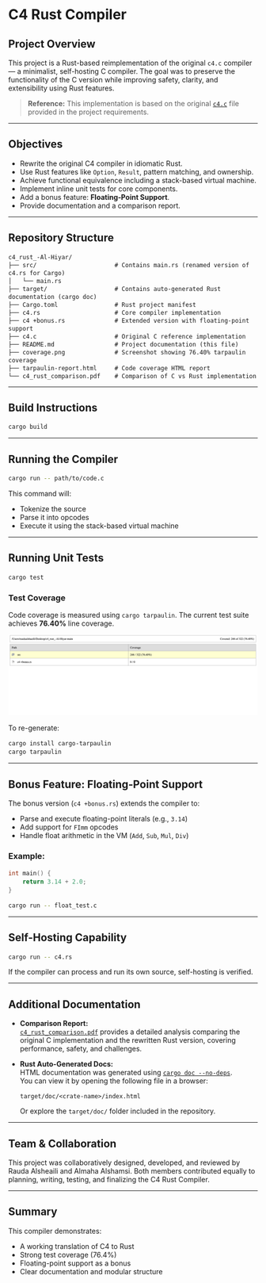 # C4 Rust Compiler

## Project Overview

This project is a Rust-based reimplementation of the original `c4.c` compiler — a minimalist, self-hosting C compiler. The goal was to preserve the functionality of the C version while improving safety, clarity, and extensibility using Rust features.

> **Reference:** This implementation is based on the original [`c4.c`](./c4.c) file provided in the project requirements.

---

## Objectives

- Rewrite the original C4 compiler in idiomatic Rust.
- Use Rust features like `Option`, `Result`, pattern matching, and ownership.
- Achieve functional equivalence including a stack-based virtual machine.
- Implement inline unit tests for core components.
- Add a bonus feature: **Floating‑Point Support**.
- Provide documentation and a comparison report.

---

## Repository Structure

```
c4_rust_-Al-Hiyar/
├── src/                      # Contains main.rs (renamed version of c4.rs for Cargo)
│   └── main.rs
├── target/                   # Contains auto-generated Rust documentation (cargo doc)
├── Cargo.toml                # Rust project manifest
├── c4.rs                     # Core compiler implementation
├── c4 +bonus.rs              # Extended version with floating-point support
├── c4.c                      # Original C reference implementation
├── README.md                 # Project documentation (this file)
├── coverage.png              # Screenshot showing 76.40% tarpaulin coverage
├── tarpaulin-report.html     # Code coverage HTML report
└── c4_rust_comparison.pdf    # Comparison of C vs Rust implementation
```

---

## Build Instructions

```bash
cargo build
```

---

## Running the Compiler

```bash
cargo run -- path/to/code.c
```

This command will:
- Tokenize the source
- Parse it into opcodes
- Execute it using the stack-based virtual machine

---

## Running Unit Tests

```bash
cargo test
```

### Test Coverage

Code coverage is measured using `cargo tarpaulin`. The current test suite achieves **76.40%** line coverage.

![Code Coverage](./coverage.png)

To re-generate:

```bash
cargo install cargo-tarpaulin
cargo tarpaulin
```

---

## Bonus Feature: Floating‑Point Support

The bonus version (`c4 +bonus.rs`) extends the compiler to:
- Parse and execute floating-point literals (e.g., `3.14`)
- Add support for `FImm` opcodes
- Handle float arithmetic in the VM (`Add`, `Sub`, `Mul`, `Div`)

### Example:

```c
int main() {
    return 3.14 + 2.0;
}
```

```bash
cargo run -- float_test.c
```

---

## Self-Hosting Capability

```bash
cargo run -- c4.rs
```

If the compiler can process and run its own source, self-hosting is verified.

---

## Additional Documentation

- **Comparison Report:**  
  [`c4_rust_comparison.pdf`](./c4_rust_comparison.pdf) provides a detailed analysis comparing the original C implementation and the rewritten Rust version, covering performance, safety, and challenges.

- **Rust Auto-Generated Docs:**  
  HTML documentation was generated using [`cargo doc --no-deps`](https://doc.rust-lang.org/cargo/commands/cargo-doc.html).  
  You can view it by opening the following file in a browser:

  ```
  target/doc/<crate-name>/index.html
  ```

  Or explore the `target/doc/` folder included in the repository.

---

## Team & Collaboration

This project was collaboratively designed, developed, and reviewed by Rauda Alsheaili and Almaha Alshamsi. Both members contributed equally to planning, writing, testing, and finalizing the C4 Rust Compiler.

---

## Summary

This compiler demonstrates:
- A working translation of C4 to Rust
- Strong test coverage (76.4%)
- Floating-point support as a bonus
- Clear documentation and modular structure
